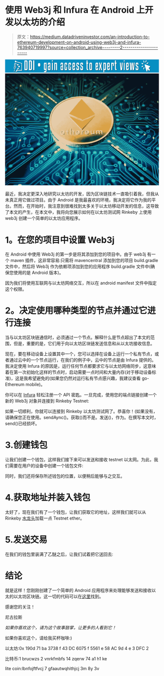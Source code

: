 # 使用 Web3j 和 Infura 在 Android 上开发以太坊的介绍

> 原文：<https://medium.datadriveninvestor.com/an-introduction-to-ethereum-development-on-android-using-web3j-and-infura-763940719997?source=collection_archive---------2----------------------->

[![](img/af4a44963d913f749ed5b41aa15e4237.png)](http://www.track.datadriveninvestor.com/1B9E)![](img/24b503ab747168050bb9a1c06b04b450.png)

最近，我决定更深入地研究以太坊的开发，因为区块链技术一直吸引着我，但我从未真正用它做过项目。由于 Android 是我最喜欢的环境，我决定将它作为我的平台。然而，在开始时，我注意到很难找到太多关于以太坊移动开发的信息，这导致了本文的产生，在本文中，我将向您展示如何在以太坊测试网 Rinkeby 上使用 web3j 创建一个简单的以太坊应用程序。

# **1。在您的项目中设置 Web3j**

在 Android 中使用 Web3j 的第一步是将其添加到您的项目中。由于 web3j 有一个 maven 插件，这非常容易:只需将 mavencentral 添加到您的项目 build.gradle 文件中，然后将 Web3j 作为依赖项添加到您的应用程序 build.gradle 文件中(确保您使用的是 Android 版本)。

因为我们将使用互联网与以太坊网络交互，所以在 android manifest 文件中指定这个权限。

# **2。决定使用哪种类型的节点并通过它进行连接**

当与以太坊区块链通信时，必须通过一个节点。解释什么是节点超出了本文的范围，但是，重要的是，它们用于向以太坊区块链发送信息和从以太坊接收信息。

现在，要在移动设备上设置其中一个，您可以选择在设备上运行一个私有节点，或者通过云中的一个节点运行，在我们的例子中，云中的节点是由 Infura 提供的。我决定使用 Infura 的原因是，运行任何节点都要求它与以太坊网络同步，这意味着在第一次初始化这样的节点时，启动需要一点时间和大量内存(对于移动设备标准)，这是我希望避免的(如果您仍然对运行私有节点感兴趣，我建议查看 go-Ethereum mobile)。

你可以在 [Infura](https://infura.io) 轻松注册一个 API 密匙。一旦完成，使用您的端点链接创建一个新的 Web3j 对象并连接到 Rinkeby Testnet:

如果一切顺利，你就可以连接到 Rinkeby 以太坊测试网了。恭喜你！(如果没有，请确保您正在使用。sendAync()。获取()而不是。发送()，作为。在撰写本文时，send()已经损坏。

# 3.创建钱包

让我们创建一个钱包，这样我们接下来可以发送和接收 testnet 以太网。为此，我们需要在用户的设备中创建一个钱包文件:

同时，我们还将保存所述钱包的位置，以便稍后能够与之交互。

# 4.获取地址并装入钱包

太好了，现在我们有了一个钱包，让我们获取它的地址，这样我们就可以从 Rinkeby [水龙头](https://faucet.rinkeby.io/)加载一点 Testnet ether。

# 5.发送交易

在我们的钱包里装满了乙醚之后，让我们试着把它送回去:

# 结论

就是这样！您刚刚创建了一个简单的 Android 应用程序来处理能够发送和接收以太的以太坊区块链。这一切的代码可以在[这里](https://github.com/nschapeler/Ethereum-Android-Intro)找到。

感谢您的关注！

尼古拉斯

*如果你喜欢这个，请为这个故事鼓掌，让更多的人看到它！*

如果你喜欢这个，请给我买杯咖啡:)

以太坊:0x 190d 71 ba 3738 f 43 DC 6075 f 5561 e 58 AC 9d 4 e 3 DFC 2

比特币:1 brucwzs 2 vnrkfmbfs 14 zqerw 74 a1 h1 ke

lite coin:lbnfojftfvcj 7 gfaautwqhithjcj 3m 8y 3v